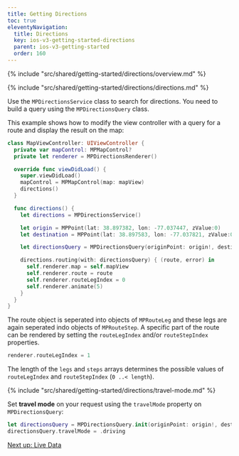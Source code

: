 ```yaml
---
title: Getting Directions
toc: true
eleventyNavigation:
  title: Directions
  key: ios-v3-getting-started-directions
  parent: ios-v3-getting-started
  order: 160
---
```


<!-- Overview -->
{% include "src/shared/getting-started/directions/overview.md" %}

<!-- Directions -->
{% include "src/shared/getting-started/directions/directions.md" %}

Use the `MPDirectionsService` class to search for directions. You need to build a query using the `MPDirectionsQuery` class.

This example shows how to modify the view controller with a query for a route and display the result on the map:

```swift
class MapViewController: UIViewController {
  private var mapControl: MPMapControl?
  private let renderer = MPDirectionsRenderer()

  override func viewDidLoad() {
    super.viewDidLoad()
    mapControl = MPMapControl(map: mapView)
    directions()
  }

  func directions() {
    let directions = MPDirectionsService()

    let origin = MPPoint(lat: 38.897382, lon: -77.037447, zValue:0)
    let destination = MPPoint(lat: 38.897583, lon: -77.037821, zValue:0)

    let directionsQuery = MPDirectionsQuery(originPoint: origin!, destination: destination!)

    directions.routing(with: directionsQuery) { (route, error) in
      self.renderer.map = self.mapView
      self.renderer.route = route
      self.renderer.routeLegIndex = 0
      self.renderer.animate(5)
    }
  }
}
```

The route object is seperated into objects of `MPRouteLeg` and these legs are again seperated indo objects of `MPRouteStep`. A specific part of the route can be rendered by setting the `routeLegIndex` and/or `routeStepIndex` properties.

```swift
renderer.routeLegIndex = 1
```

The length of the `legs` and `steps` arrays determines the possible values of `routeLegIndex` and `routeStepIndex` (`0 ..< length`).

<!-- Travel-mode -->
{% include "src/shared/getting-started/directions/travel-mode.md" %}

Set **travel mode** on your request using the `travelMode` property on `MPDirectionsQuery`:

```swift
let directionsQuery = MPDirectionsQuery.init(originPoint: origin!, destination: destination!)
directionsQuery.travelMode = .driving
```

<p class="next-article"><a class="mi-button mi-button--outline" href="{{ site.url }}/ios/v3/getting-started/livedata/">Next up: Live Data</a></p>
